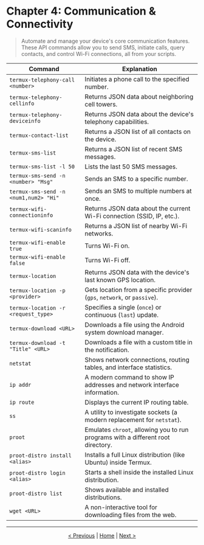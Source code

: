 # Chapter 4: Communication & Connectivity

> Automate and manage your device's core communication features. These API commands allow you to send SMS, initiate calls, query contacts, and control Wi-Fi connections, all from your scripts.

| Command                               | Explanation                                                              |
| ------------------------------------- | ------------------------------------------------------------------------ |
| `termux-telephony-call <number>`      | Initiates a phone call to the specified number.                          |
| `termux-telephony-cellinfo`           | Returns JSON data about neighboring cell towers.                         |
| `termux-telephony-deviceinfo`         | Returns JSON data about the device's telephony capabilities.             |
| `termux-contact-list`                 | Returns a JSON list of all contacts on the device.                       |
| `termux-sms-list`                     | Returns a JSON list of recent SMS messages.                              |
| `termux-sms-list -l 50`               | Lists the last 50 SMS messages.                                          |
| `termux-sms-send -n <number> "Msg"`   | Sends an SMS to a specific number.                                       |
| `termux-sms-send -n <num1,num2> "Hi"` | Sends an SMS to multiple numbers at once.                                |
| `termux-wifi-connectioninfo`          | Returns JSON data about the current Wi-Fi connection (SSID, IP, etc.).   |
| `termux-wifi-scaninfo`                | Returns a JSON list of nearby Wi-Fi networks.                            |
| `termux-wifi-enable true`             | Turns Wi-Fi on.                                                          |
| `termux-wifi-enable false`            | Turns Wi-Fi off.                                                         |
| `termux-location`                     | Returns JSON data with the device's last known GPS location.             |
| `termux-location -p <provider>`       | Gets location from a specific provider (`gps`, `network`, or `passive`). |
| `termux-location -r <request_type>`   | Specifies a single (`once`) or continuous (`last`) update.               |
| `termux-download <URL>`               | Downloads a file using the Android system download manager.              |
| `termux-download -t "Title" <URL>`    | Downloads a file with a custom title in the notification.                |
| `netstat`                             | Shows network connections, routing tables, and interface statistics.     |
| `ip addr`                             | A modern command to show IP addresses and network interface information. |
| `ip route`                            | Displays the current IP routing table.                                   |
| `ss`                                  | A utility to investigate sockets (a modern replacement for `netstat`).   |
| `proot`                               | Emulates `chroot`, allowing you to run programs with a different root directory. |
| `proot-distro install <alias>`        | Installs a full Linux distribution (like Ubuntu) inside Termux.          |
| `proot-distro login <alias>`          | Starts a shell inside the installed Linux distribution.                  |
| `proot-distro list`                   | Shows available and installed distributions.                             |
| `wget <URL>`                          | A non-interactive tool for downloading files from the web.               |

---
<p align="center">
  <a href="./chapter_03-en.md">< Previous</a> | <a href="./README.md">Home</a> | <a href="./chapter_05-en.md">Next ></a>
</p>
